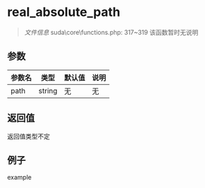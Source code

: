 # real_absolute_path

> *文件信息* suda\core\functions.php: 317~319
该函数暂时无说明
## 参数

| 参数名 | 类型 | 默认值 | 说明 |
|--------|-----|-------|-------|
| path |  string | 无 | 无 |

## 返回值
返回值类型不定

## 例子

example